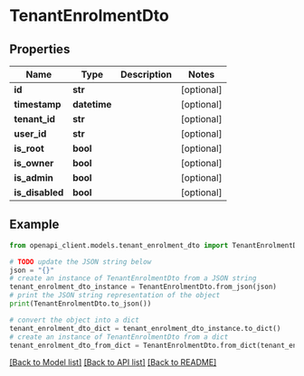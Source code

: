 # TenantEnrolmentDto


## Properties

Name | Type | Description | Notes
------------ | ------------- | ------------- | -------------
**id** | **str** |  | [optional] 
**timestamp** | **datetime** |  | [optional] 
**tenant_id** | **str** |  | [optional] 
**user_id** | **str** |  | [optional] 
**is_root** | **bool** |  | [optional] 
**is_owner** | **bool** |  | [optional] 
**is_admin** | **bool** |  | [optional] 
**is_disabled** | **bool** |  | [optional] 

## Example

```python
from openapi_client.models.tenant_enrolment_dto import TenantEnrolmentDto

# TODO update the JSON string below
json = "{}"
# create an instance of TenantEnrolmentDto from a JSON string
tenant_enrolment_dto_instance = TenantEnrolmentDto.from_json(json)
# print the JSON string representation of the object
print(TenantEnrolmentDto.to_json())

# convert the object into a dict
tenant_enrolment_dto_dict = tenant_enrolment_dto_instance.to_dict()
# create an instance of TenantEnrolmentDto from a dict
tenant_enrolment_dto_from_dict = TenantEnrolmentDto.from_dict(tenant_enrolment_dto_dict)
```
[[Back to Model list]](../README.md#documentation-for-models) [[Back to API list]](../README.md#documentation-for-api-endpoints) [[Back to README]](../README.md)


